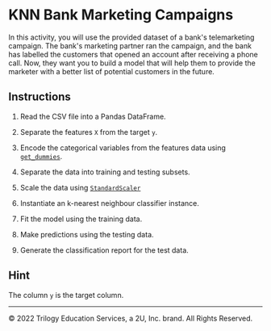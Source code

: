 # KNN Bank Marketing Campaigns

In this activity, you will use the provided dataset of a bank's telemarketing campaign. The bank's marketing partner ran the campaign, and the bank has labelled the customers that opened an account after receiving a phone call. Now, they want you to build a model that will help them to provide the marketer with a better list of potential customers in the future.

## Instructions

1. Read the CSV file into a Pandas DataFrame.

2. Separate the features `X` from the target `y`.

3. Encode the categorical variables from the features data using [`get_dummies`](https://pandas.pydata.org/pandas-docs/stable/reference/api/pandas.get_dummies.html).

4. Separate the data into training and testing subsets.

5. Scale the data using [`StandardScaler`](https://scikit-learn.org/stable/modules/generated/sklearn.preprocessing.StandardScaler.html)

6. Instantiate an k-nearest neighbour classifier instance.

7. Fit the model using the training data.

8. Make predictions using the testing data.

9. Generate the classification report for the test data.

## Hint

The column `y` is the target column.

---

© 2022 Trilogy Education Services, a 2U, Inc. brand. All Rights Reserved.
